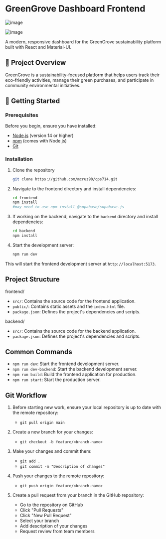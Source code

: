 # GreenGrove Dashboard Frontend

![image](https://github.com/user-attachments/assets/5fd42e13-e396-4f12-92ae-1284bd03a21d)

![image](https://github.com/user-attachments/assets/43359eb6-ee23-4957-9589-7f34b00137a0)

A modern, responsive dashboard for the GreenGrove sustainability platform built with React and Material-UI.

## 🌱 Project Overview

GreenGrove is a sustainability-focused platform that helps users track their eco-friendly activities, manage their green purchases, and participate in community environmental initiatives.

## 🚀 Getting Started

### Prerequisites

Before you begin, ensure you have installed:

- [Node.js](https://nodejs.org/) (version 14 or higher)
- [npm](https://www.npmjs.com/) (comes with Node.js)
- [Git](https://git-scm.com/downloads)

### Installation

1. Clone the repository

    ```bash
    git clone https://github.com/mcruz90/cps714.git
    ```

1. Navigate to the frontend directory and install dependencies:

    ```bash
    cd frontend
    npm install
    #may need to use npm install @supabase/supabase-js
    ```

1. If working on the backend, navigate to the `backend` directory and install dependencies:

    ```bash
    cd backend
    npm install
    ```

1. Start the development server:

    ```bash
    npm run dev
    ```

This will start the frontend development server at `http://localhost:5173`.

## Project Structure

frontend/

- `src/`: Contains the source code for the frontend application.
- `public/`: Contains static assets and the `index.html` file.
- `package.json`: Defines the project's dependencies and scripts.

backend/

- `src/`: Contains the source code for the backend application.
- `package.json`: Defines the project's dependencies and scripts.

## Common Commands

- `npm run dev`: Start the frontend development server.
- `npm run dev-backend`: Start the backend development server.
- `npm run build`: Build the frontend application for production.
- `npm run start`: Start the production server.

## Git Workflow

1. Before starting new work, ensure your local repository is up to date with the remote repository:
    - `git pull origin main`

1. Create a new branch for your changes:
    - `git checkout -b feature/<branch-name>`

1. Make your changes and commit them:
    - `git add .`
    - `git commit -m "Description of changes"`

1. Push your changes to the remote repository:
    - `git push origin feature/<branch-name>`

1. Create a pull request from your branch in the GitHub repository:
    - Go to the repository on GitHub
    - Click "Pull Requests"
    - Click "New Pull Request"
    - Select your branch
    - Add description of your changes
    - Request review from team members
